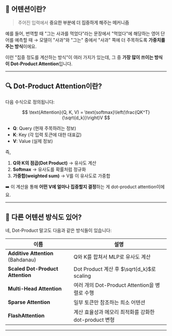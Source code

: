 ## 🧠 어텐션이란?

> 주어진 입력에서 **중요한 부분에 더 집중하게 해주는 메커니즘**

예를 들어, 번역할 때 "그는 사과를 먹었다"라는 문장에서
"먹었다"에 해당하는 영어 단어를 예측할 때
→ 모델이 "사과"와 "그는" 중에서 "사과" 쪽에 더 주목하도록 **가중치를 주는 방식**이에요.

이런 "집중 정도를 계산하는 방식"이 여러 가지가 있는데,
그 중 **가장 많이 쓰이는 방식이 Dot-Product Attention**입니다.

---

## 🔍 Dot-Product Attention이란?

다음 수식으로 정의됩니다:

$$
\text{Attention}(Q, K, V) = \text{softmax}\left(\frac{QK^T}{\sqrt{d_k}}\right)V
$$

* **Q**: Query (현재 주목하려는 정보)
* **K**: Key (각 입력 토큰에 대한 대표값)
* **V**: Value (실제 정보)

즉,

1. **Q와 K의 점곱(Dot Product)** → 유사도 계산
2. **Softmax** → 유사도를 확률처럼 정규화
3. **가중합(weighted sum)** → V를 이 유사도로 가중합

➡️ 이 계산을 통해 **어떤 V에 얼마나 집중할지 결정**하는 게 dot-product attention이에요.

---

## 🔄 다른 어텐션 방식도 있어?

네, Dot-Product 말고도 다음과 같은 방식들이 있습니다:

| 이름                                | 설명                                     |
| --------------------------------- | -------------------------------------- |
| **Additive Attention** (Bahdanau) | Q와 K를 합쳐서 MLP로 유사도 계산                  |
| **Scaled Dot-Product Attention**  | Dot Product 계산 후 $\sqrt{d_k}$로 scaling |
| **Multi-Head Attention**          | 여러 개의 Dot-Product Attention을 병렬로 수행    |
| **Sparse Attention**              | 일부 토큰만 참조하는 희소 어텐션                     |
| **FlashAttention**                | 계산 효율성과 메모리 최적화를 강화한 dot-product 변형    |

---
